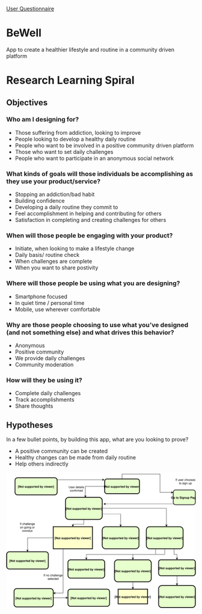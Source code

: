 [User Questionnaire](https://docs.google.com/forms/d/e/1FAIpQLSfNt0ryr1q3mLQcXbRfFuX9RgDqpTFxu4SP_f930plEKo0ubg/viewform)

# BeWell
App to create a healthier lifestyle and routine in a community driven platform


# Research Learning Spiral

## Objectives

### Who am I designing for?
 - Those suffering from addiction, looking to improve
 - People looking to develop a healthy daily routine
 - People who want to be involved in a positive community driven platform
 - Those who want to set daily challenges
 - People who want to participate in an anonymous social network
 
 ### What kinds of goals will those individuals be accomplishing as they use your product/service?
 - Stopping an addiction/bad habit
 - Building confidence
 - Developing a daily routine they commit to
 - Feel accomplishment in helping and contributing for others
 - Satisfaction in completing and creating challenges for others
 
 ### When will those people be engaging with your product?
 - Initiate, when looking to make a lifestyle change
 - Daily basis/ routine check
 - When challenges are complete
 - When you want to share postivity
 
 ### Where will those people be using what you are designing?
 - Smartphone focused
 - In quiet time / personal time
 - Mobile, use wherever comfortable
 
 ### Why are those people choosing to use what you’ve designed (and not something else) and what drives this behavior?
 - Anonymous
 - Positive community
 - We provide daily challenges
 - Community moderation

### How will they be using it?
- Complete daily challenges
- Track accomplishments
- Share thoughts 

## Hypotheses
In a few bullet points, by building this app, what are you looking to prove?
- A positive community can be created
- Healthy changes can be made from daily routine
- Help others indirectly

![Flow Chart](https://github.com/fac-13/BeWell/blob/master/BeWell.svg)


 
